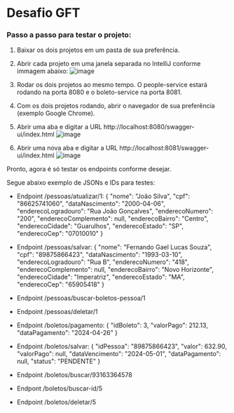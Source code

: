 # Desafio GFT


### Passo a passo para testar o projeto:
1. Baixar os dois projetos em um pasta de sua preferência.
  
2. Abrir cada projeto em uma janela separada no IntelliJ conforme immagem abaixo:
    ![image](https://github.com/jhonatas8020/gft-desafio/assets/78003079/30bfd223-5e4d-4be9-80ca-67eb08acc6ab)

3. Rodar os dois projetos ao mesmo tempo. O people-service estará rodando na porta 8080 e o boleto-service na porta 8081.

4. Com os dois projetos rodando, abrir o navegador de sua preferência (exemplo Google Chrome).

5. Abrir uma aba e digitar a URL http://localhost:8080/swagger-ui/index.html
    ![image](https://github.com/jhonatas8020/gft-desafio/assets/78003079/f7372e30-3abb-41f9-b89f-314d3d9db1e5)


6. Abrir uma nova aba e digitar a URL http://localhost:8081/swagger-ui/index.html
    ![image](https://github.com/jhonatas8020/gft-desafio/assets/78003079/f8820eeb-093b-4007-8e91-6593c1403bea)


Pronto, agora é só testar os endpoints conforme desejar.

Segue abaixo exemplo de JSONs e IDs para testes:

* Endpoint /pessoas/atualizar/1:
  {
    "nome": "João Silva",
    "cpf": "86625741060",
    "dataNascimento": "2000-04-06",
    "enderecoLogradouro": "Rua João Gonçalves",
    "enderecoNumero": "200",
    "enderecoComplemento": null,
    "enderecoBairro": "Centro",
    "enderecoCidade": "Guarulhos",
    "enderecoEstado": "SP",
    "enderecoCep": "07010010"
}

* Endpoint /pessoas/salvar:
  {
    "nome": "Fernando Gael Lucas Souza",
    "cpf": "89875866423",
    "dataNascimento": "1993-03-10",
    "enderecoLogradouro": "Rua B",
    "enderecoNumero": "418",
    "enderecoComplemento": null,
    "enderecoBairro": "Novo Horizonte",
    "enderecoCidade": "Imperatriz",
    "enderecoEstado": "MA",
    "enderecoCep": "65905418"
}

* Endpoint /pessoas/buscar-boletos-pessoa/1

* Endpoint /pessoas/deletar/1

* Endpoint /boletos/pagamento:
   {
    "idBoleto": 3,
    "valorPago": 212.13,
    "dataPagamento": "2024-04-26"
  }

* Endpoint /boletos/salvar: 
{
    "idPessoa": "89875866423",
    "valor": 632.90,
    "valorPago": null,
    "dataVencimento": "2024-05-01",
    "dataPagamento": null,
    "status": "PENDENTE"
}

* Endpoint /boletos/buscar/93163364578

* Endpont /boletos/buscar-id/5

* Endpoint /boletos/deletar/5

